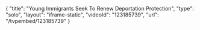{
    "title": "Young Immigrants Seek To Renew Deportation Protection",
    "type": "solo",
    "layout": "iframe-static",
    "videoId": "123185739",
    "url": "\/tvpembed\/123185739"
}